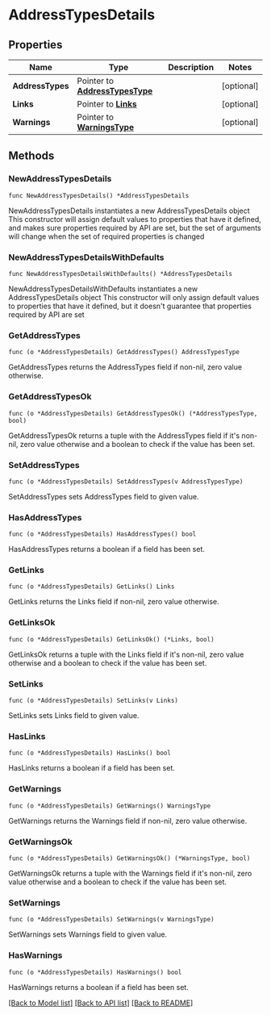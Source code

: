 # AddressTypesDetails

## Properties

Name | Type | Description | Notes
------------ | ------------- | ------------- | -------------
**AddressTypes** | Pointer to [**AddressTypesType**](AddressTypesType.md) |  | [optional] 
**Links** | Pointer to [**Links**](Links.md) |  | [optional] 
**Warnings** | Pointer to [**WarningsType**](WarningsType.md) |  | [optional] 

## Methods

### NewAddressTypesDetails

`func NewAddressTypesDetails() *AddressTypesDetails`

NewAddressTypesDetails instantiates a new AddressTypesDetails object
This constructor will assign default values to properties that have it defined,
and makes sure properties required by API are set, but the set of arguments
will change when the set of required properties is changed

### NewAddressTypesDetailsWithDefaults

`func NewAddressTypesDetailsWithDefaults() *AddressTypesDetails`

NewAddressTypesDetailsWithDefaults instantiates a new AddressTypesDetails object
This constructor will only assign default values to properties that have it defined,
but it doesn't guarantee that properties required by API are set

### GetAddressTypes

`func (o *AddressTypesDetails) GetAddressTypes() AddressTypesType`

GetAddressTypes returns the AddressTypes field if non-nil, zero value otherwise.

### GetAddressTypesOk

`func (o *AddressTypesDetails) GetAddressTypesOk() (*AddressTypesType, bool)`

GetAddressTypesOk returns a tuple with the AddressTypes field if it's non-nil, zero value otherwise
and a boolean to check if the value has been set.

### SetAddressTypes

`func (o *AddressTypesDetails) SetAddressTypes(v AddressTypesType)`

SetAddressTypes sets AddressTypes field to given value.

### HasAddressTypes

`func (o *AddressTypesDetails) HasAddressTypes() bool`

HasAddressTypes returns a boolean if a field has been set.

### GetLinks

`func (o *AddressTypesDetails) GetLinks() Links`

GetLinks returns the Links field if non-nil, zero value otherwise.

### GetLinksOk

`func (o *AddressTypesDetails) GetLinksOk() (*Links, bool)`

GetLinksOk returns a tuple with the Links field if it's non-nil, zero value otherwise
and a boolean to check if the value has been set.

### SetLinks

`func (o *AddressTypesDetails) SetLinks(v Links)`

SetLinks sets Links field to given value.

### HasLinks

`func (o *AddressTypesDetails) HasLinks() bool`

HasLinks returns a boolean if a field has been set.

### GetWarnings

`func (o *AddressTypesDetails) GetWarnings() WarningsType`

GetWarnings returns the Warnings field if non-nil, zero value otherwise.

### GetWarningsOk

`func (o *AddressTypesDetails) GetWarningsOk() (*WarningsType, bool)`

GetWarningsOk returns a tuple with the Warnings field if it's non-nil, zero value otherwise
and a boolean to check if the value has been set.

### SetWarnings

`func (o *AddressTypesDetails) SetWarnings(v WarningsType)`

SetWarnings sets Warnings field to given value.

### HasWarnings

`func (o *AddressTypesDetails) HasWarnings() bool`

HasWarnings returns a boolean if a field has been set.


[[Back to Model list]](../README.md#documentation-for-models) [[Back to API list]](../README.md#documentation-for-api-endpoints) [[Back to README]](../README.md)


